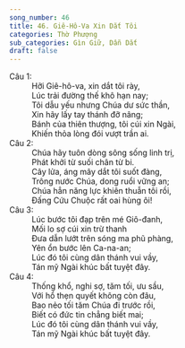 ```yaml
---
song_number: 46
title: 46. Giê-Hô-Va Xin Dắt Tôi
categories: Thờ Phượng
sub_categories: Gìn Giữ, Dẫn Dắt
draft: false
---
```

<dl><dt>Câu 1:</dt><dd data-verse="1">Hỡi Giê-hô-va, xin dắt tôi rày, <br/>Lúc trải đường thế khô hạn nay; <br/>Tôi dẫu yếu nhưng Chúa dư sức thần, <br/>Xin hãy lấy tay thánh đỡ nâng; <br/>Bánh của thiên thượng, tôi cúi xin Ngài, <br/>Khiến thỏa lòng đói vượt trần ai. </dd><dt>Câu 2:</dt><dd data-verse="2">Chúa hãy tuôn dòng sông sống linh trị, <br/>Phát khởi từ suối chân từ bi. <br/>Cây lửa, áng mây dắt tôi suốt đàng, <br/>Trông nước Chúa, dong ruổi vững an; <br/>Chúa hẳn năng lực khiên thuẫn tôi rồi, <br/>Đấng Cứu Chuộc rất oai hùng ôi! </dd><dt>Câu 3:</dt><dd data-verse="3">Lúc bước tôi đạp trên mé Giô-đanh, <br/>Mối lo sợ cúi xin trừ thanh <br/>Đưa dẫn lướt trên sóng ma phũ phàng, <br/>Yên ổn bước lên Ca-na-an; <br/>Lúc đó tôi cùng dân thánh vui vầy, <br/>Tán mỹ Ngài khúc bất tuyệt đây. </dd><dt>Câu 4:</dt><dd data-verse="4">Thống khổ, nghi sợ, tăm tối, ưu sầu, <br/>Với hổ thẹn quyết không còn đâu, <br/>Bao nẻo tối tăm Chúa đi trước rồi, <br/>Biết có đức tin chẳng biết mai; <br/>Lúc đó tôi cùng dân thánh vui vầy, <br/>Tán mỹ Ngài khúc bất tuyệt đây. </dd></dl>